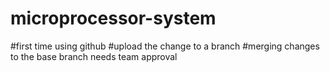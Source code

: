 # microprocessor-system
#first time using github 
#upload the change to a branch 
#merging changes to the base branch needs team approval 
